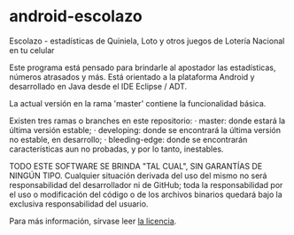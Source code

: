# android-escolazo
Escolazo - estadísticas de Quiniela, Loto y otros juegos de Lotería
Nacional en tu celular

Este programa está pensado para brindarle al apostador las estadísticas,
números atrasados y más. Está orientado a la plataforma Android y
desarrollado en Java desde el IDE Eclipse / ADT.

La actual versión en la rama 'master' contiene la funcionalidad básica.

Existen tres ramas o branches en este repositorio: 
· master: donde estará la última versión estable;
· developing: donde se encontrará la última versión no estable, en
  desarrollo;
· bleeding-edge: donde se encontrarán características aun no probadas,
  y por lo tanto, inestables.

TODO ESTE SOFTWARE SE BRINDA "TAL CUAL", SIN GARANTÍAS DE NINGÚN TIPO.
Cualquier situación derivada del uso del mismo no será responsabilidad
del desarrollador ni de GitHub; toda la responsabilidad por el uso o
modificación del código o de los archivos binarios quedará bajo la 
exclusiva responsabilidad del usuario.

Para más información, sírvase leer [la licencia](https://github.com/arielsbecker/android-escolazo/blob/master/LICENSE).
